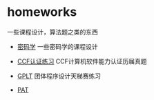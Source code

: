 # homeworks
一些课程设计，算法题之类的东西

- [密码学](./mmx)
一些密码学的课程设计

- [CCF认证练习](./ccf)
CCF计算机软件能力认证历届真题

- [GPLT](./gplt)
团体程序设计天梯赛练习

- [PAT](./pat)

